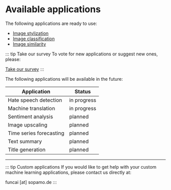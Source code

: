 # Available applications

The following applications are ready to use:

 - [Image stylization](/applications/image-stylization.md)
 - [Image classification](/applications/image-classification.md)
 - [Image similarity](/applications/image-similarity.md)

::: tip Take our survey
To vote for new applications or suggest new ones, please: 

[Take our survey](https://sopamo.typeform.com/to/TjmZPnFo)
:::

The following applications will be available in the future:

| Application        | Status           |
| ------------- | ------------- |
| Hate speech detection      | in progress |
| Machine translation      | in progress      |
| Sentiment analysis | planned      |
| Image upscaling | planned      |
| Time series forecasting | planned      |
| Text summary | planned      |
| Title generation | planned      |

<hr />

::: tip Custom applications
If you would like to get help with your custom machine learning applications, please contact us directly at:

funcai [at] sopamo.de
:::
